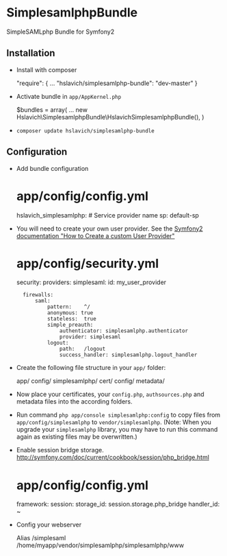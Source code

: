 SimplesamlphpBundle
===================

SimpleSAMLphp Bundle for Symfony2

## Installation

* Install with composer

    "require": {
        ...
        "hslavich/simplesamlphp-bundle": "dev-master"
    }

* Activate bundle in `app/AppKernel.php`

    $bundles = array(
        ...
        new Hslavich\SimplesamlphpBundle\HslavichSimplesamlphpBundle(),
    )

* `composer update hslavich/simplesamlphp-bundle`

## Configuration

* Add bundle configuration

    # app/config/config.yml
    hslavich_simplesamlphp:
        # Service provider name
        sp: default-sp

* You will need to create your own user provider. See the [Symfony2 documentation "How to Create a custom User Provider"](http://symfony.com/doc/current/cookbook/security/custom_provider.html)

    # app/config/security.yml
    security:
        providers:
            simplesaml:
                id: my_user_provider

        firewalls:
            saml:
                pattern:    ^/
                anonymous: true
                stateless:  true
                simple_preauth:
                    authenticator: simplesamlphp.authenticator
                    provider: simplesaml
                logout:
                    path:   /logout
                    success_handler: simplesamlphp.logout_handler

* Create the following file structure in your `app/` folder:

    app/
       config/
         simplesamlphp/
           cert/
           config/
           metadata/

* Now place your certificates, your `config.php`, `authsources.php` and metadata files into the according folders.

* Run command `php app/console simplesamlphp:config` to copy files from `app/config/simplesamlphp` to `vendor/simplesamlphp`. (Note: When you upgrade your `simplesamlphp` library, you may have to run this command again as existing files may be overwritten.)

* Enable session bridge storage. http://symfony.com/doc/current/cookbook/session/php_bridge.html

    # app/config/config.yml
    framework:
        session:
            storage_id: session.storage.php_bridge
            handler_id: ~

* Config your webserver

    Alias /simplesaml /home/myapp/vendor/simplesamlphp/simplesamlphp/www
